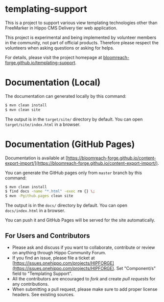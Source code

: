 # templating-support

This is a project to support various view templating technologies other than FreeMarker
in Hippo CMS Delivery tier web application.

This project is experimental and being implemented by volunteer members in the community, not part of official products.
Therefore please respect the volunteers when asking questions or asking for helps.

For details, please visit the project homepage at [bloomreach-forge.github.io/templating-support](https://bloomreach-forge.github.io/templating-support/).

# Documentation (Local)

The documentation can generated locally by this command:

```bash
$ mvn clean install
$ mvn clean site
```

The output is in the ```target/site/``` directory by default. You can open ```target/site/index.html``` in a browser.

# Documentation (GitHub Pages)

Documentation is available at [https://bloomreach-forge.github.io/content-export-import/](https://bloomreach-forge.github.io/content-export-import/).

You can generate the GitHub pages only from ```master``` branch by this command:

```bash
$ mvn clean install
$ find docs -name "*.html" -exec rm {} \;
$ mvn -Pgithub.pages clean site
```

The output is in the ```docs/``` directory by default. You can open ```docs/index.html``` in a browser.

You can push it and GitHub Pages will be served for the site automatically.

## For Users and Contributors

- Please ask and discuss if you want to collaborate, contribute or review on anything through Hippo Community Forum.
- If you find an issue, please file a ticket at [https://issues.onehippo.com/projects/HIPFORGE](https://issues.onehippo.com/projects/HIPFORGE).
  Set "Component/s" field to "Templating Support".
- All the contributors are encouraged to *fork* and create *pull requests* for any contributions.
- When submitting a pull request, please make sure to add proper license headers. See existing sources.
